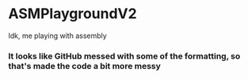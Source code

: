 # ASMPlaygroundV2
Idk, me playing with assembly

### It looks like GitHub messed with some of the formatting, so that's made the code a bit more messy
